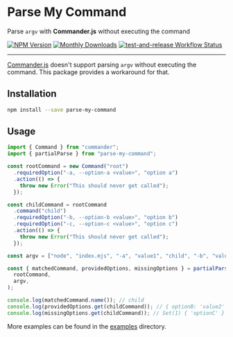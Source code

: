 # Parse My Command

Parse `argv` with **Commander.js** without executing the command

<div class="paragraph">

<span class="image"><a href="https://www.npmjs.com/package/parse-my-command" class="image"><img src="https://img.shields.io/npm/v/parse-my-command" alt="NPM Version" /></a></span> <span class="image"><a href="https://www.npmjs.com/package/parse-my-command" class="image"><img src="https://img.shields.io/npm/dm/parse-my-command" alt="Monthly Downloads" /></a></span> <span class="image"><a href="https://github.com/fardjad/node-parse-my-command/actions" class="image"><img src="https://img.shields.io/github/actions/workflow/status/fardjad/node-parse-my-command/test-and-release.yml?branch=main" alt="test-and-release Workflow Status" /></a></span>

</div>

<hr />

[Commander.js](https://github.com/tj/commander.js) doesn't support parsing
`argv` without executing the command. This package provides a workaround for that.

## Installation

```bash
npm install --save parse-my-command
```

## Usage

```js
import { Command } from "commander";
import { partialParse } from "parse-my-command";

const rootCommand = new Command("root")
  .requiredOption("-a, --option-a <value>", "option a")
  .action(() => {
    throw new Error("This should never get called");
  });

const childCommand = rootCommand
  .command("child")
  .requiredOption("-b, --option-b <value>", "option b")
  .requiredOption("-c, --option-c <value>", "option c")
  .action(() => {
    throw new Error("This should never get called");
  });

const argv = ["node", "index.mjs", "-a", "value1", "child", "-b", "value2"];

const { matchedCommand, providedOptions, missingOptions } = partialParse(
  rootCommand,
  argv,
);

console.log(matchedCommand.name()); // child
console.log(providedOptions.get(childCommand)); // { optionB: 'value2' }
console.log(missingOptions.get(childCommand)); // Set(1) { 'optionC' }
```

More examples can be found in the [examples](/examples/) directory.
